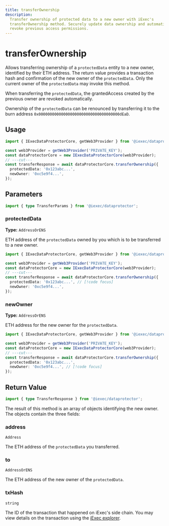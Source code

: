 ```yaml
---
title: transferOwnership
description:
  Transfer ownership of protected data to a new owner with iExec's
  transferOwnership method. Securely update data ownership and automatically
  revoke previous access permissions.
---
```


# transferOwnership

Allows transferring ownership of a `protectedData` entity to a new owner,
identified by their ETH address. The return value provides a transaction hash
and confirmation of the new owner of the `protectedData`. Only the current owner
of the `protectedData` may invoke this method.

When transferring the `protectedData`, the grantedAccess created by the previous
owner are revoked automatically.

Ownership of the `protectedData` can be renounced by transferring it to the burn
address `0x000000000000000000000000000000000000dEaD`.

## Usage

```ts twoslash
import { IExecDataProtectorCore, getWeb3Provider } from '@iexec/dataprotector';

const web3Provider = getWeb3Provider('PRIVATE_KEY');
const dataProtectorCore = new IExecDataProtectorCore(web3Provider);
// ---cut---
const transferResponse = await dataProtectorCore.transferOwnership({
  protectedData: '0x123abc...',
  newOwner: '0xc5e9f4...',
});
```

## Parameters

```ts twoslash
import { type TransferParams } from '@iexec/dataprotector';
```

### protectedData <RequiredBadge />

**Type:** `AddressOrENS`

ETH address of the `protectedData` owned by you which is to be transferred to a
new owner.

```ts twoslash
import { IExecDataProtectorCore, getWeb3Provider } from '@iexec/dataprotector';

const web3Provider = getWeb3Provider('PRIVATE_KEY');
const dataProtectorCore = new IExecDataProtectorCore(web3Provider);
// ---cut---
const transferResponse = await dataProtectorCore.transferOwnership({
  protectedData: '0x123abc...', // [!code focus]
  newOwner: '0xc5e9f4...',
});
```

### newOwner <RequiredBadge />

**Type:** `AddressOrENS`

ETH address for the new owner for the `protectedData`.

```ts twoslash
import { IExecDataProtectorCore, getWeb3Provider } from '@iexec/dataprotector';

const web3Provider = getWeb3Provider('PRIVATE_KEY');
const dataProtectorCore = new IExecDataProtectorCore(web3Provider);
// ---cut---
const transferResponse = await dataProtectorCore.transferOwnership({
  protectedData: '0x123abc...',
  newOwner: '0xc5e9f4...', // [!code focus]
});
```

## Return Value

```ts twoslash
import { type TransferResponse } from '@iexec/dataprotector';
```

The result of this method is an array of objects identifying the new owner. The
objects contain the three fields:

### address

`Address`

The ETH address of the `protectedData` you transferred.

### to

`AddressOrENS`

The ETH address of the new owner of the `protectedData`.

### txHash

`string`

The ID of the transaction that happened on iExec's side chain. You may view
details on the transaction using the [iExec explorer](https://explorer.iex.ec).

<script setup>
import RequiredBadge from '@/components/RequiredBadge.vue'
</script>
